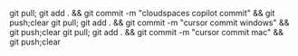 git pull; git add . && git commit -m "cloudspaces copilot commit" && git push;clear
git pull; git add . && git commit -m "cursor commit windows" && git push;clear
git pull; git add . && git commit -m "cursor commit mac" && git push;clear


